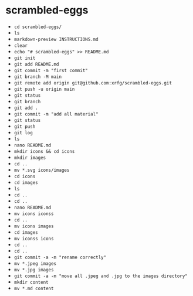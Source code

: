 # scrambled-eggs

- `cd scrambled-eggs/`
- `ls`
- `markdown-preview INSTRUCTIONS.md` 
- `clear`
- `echo "# scrambled-eggs" >> README.md`
- `git init`
- `git add README.md` 
- `git commit -m "first commit"`
- `git branch -M main`
- `git remote add origin git@github.com:xrfg/scrambled-eggs.git`
- `git push -u origin main`
- `git status`
- `git branch`
- `git add .`
- `git commit -m "add all material"`
- `git status`
- `git push`
- `git log`
- `ls`
- `nano README.md`
- `mkdir icons && cd icons`
- `mkdir images`
- `cd ..`
- `mv *.svg icons/images`
- `cd icons`
- `cd images`
- `ls`
- `cd ..`
- `cd ..`
- `nano README.md`
- `mv icons iconss`
- `cd ..`
- `mv icons images`
- `cd images`
- `mv iconss icons`
- `cd ..`
- `cd ..`
- `git commit -a -m "rename correctly"`
- `mv *.jpeg images`
- `mv *.jpg images`
- `git commit -a -m "move all .jpeg and .jpg to the images directory"`
- `mkdir content`
- `mv *.md content`

